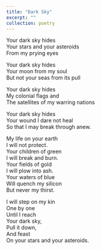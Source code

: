 ```yaml
---
title: "Dark Sky"
excerpt: ""
collection: poetry
---
```

Your dark sky hides  
Your stars and your asteroids  
From my prying eyes

Your dark sky hides  
Your moon from my soul  
But not your seas from its pull

Your dark sky hides  
My colonial flags and  
The satellites of my warring nations

Your dark sky hides  
Your wound I dare not heal  
So that I may break through anew.

My life on your earth  
I will not protect.  
Your children of green  
I will break and burn.  
Your fields of gold  
I will plow into ash.  
Your waters of blue  
Will quench my silicon  
But never my thirst.  

I will step on my kin  
One by one  
Until I reach  
Your dark sky,  
Pull it down,  
And feast  
On your stars and your asteroids.
